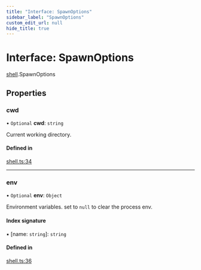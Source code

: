 ```yaml
---
title: "Interface: SpawnOptions"
sidebar_label: "SpawnOptions"
custom_edit_url: null
hide_title: true
---
```


# Interface: SpawnOptions

[shell](../modules/shell.md).SpawnOptions

## Properties

### cwd

• `Optional` **cwd**: `string`

Current working directory.

#### Defined in

[shell.ts:34](https://github.com/tauri-apps/tauri/blob/01d4ada/tooling/api/src/shell.ts#L34)

___

### env

• `Optional` **env**: `Object`

Environment variables. set to `null` to clear the process env.

#### Index signature

▪ [name: `string`]: `string`

#### Defined in

[shell.ts:36](https://github.com/tauri-apps/tauri/blob/01d4ada/tooling/api/src/shell.ts#L36)
